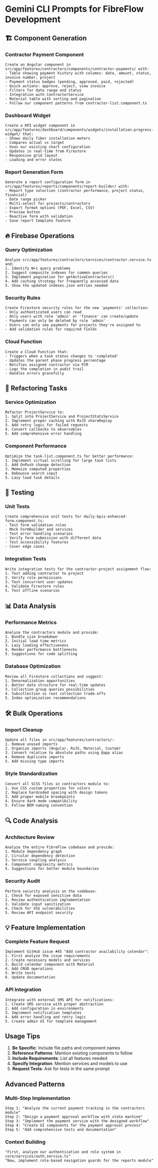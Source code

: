 # Gemini CLI Prompts for FibreFlow Development

## 🏗️ Component Generation

### Contractor Payment Component
```
Create an Angular component in src/app/features/contractors/components/contractor-payments/ with:
- Table showing payment history with columns: date, amount, status, invoice number, project
- Payment status badges (pending, approved, paid, rejected)
- Quick actions: approve, reject, view invoice
- Filters for date range and status
- Integration with ContractorService
- Material table with sorting and pagination
- Follow our component patterns from contractor-list.component.ts
```

### Dashboard Widget
```
Create a KPI widget component in src/app/features/dashboard/components/widgets/installation-progress-widget/ that:
- Shows daily fiber installation meters
- Compares actual vs target
- Uses our existing chart configuration
- Updates in real-time from Firestore
- Responsive grid layout
- Loading and error states
```

### Report Generation Form
```
Generate a report configuration form in src/app/features/reports/components/report-builder/ with:
- Report type selection (contractor performance, project status, financial)
- Date range picker
- Multi-select for projects/contractors
- Export format options (PDF, Excel, CSV)
- Preview button
- Reactive form with validation
- Save report template feature
```

## 🔥 Firebase Operations

### Query Optimization
```
Analyze src/app/features/contractors/services/contractor.service.ts and:
1. Identify N+1 query problems
2. Suggest composite indexes for common queries
3. Implement pagination for getActiveContractors()
4. Add caching strategy for frequently accessed data
5. Show the updated indexes.json entries needed
```

### Security Rules
```
Create Firestore security rules for the new 'payments' collection:
- Only authenticated users can read
- Only users with role 'admin' or 'finance' can create/update
- Payments can only be deleted by role 'admin'
- Users can only see payments for projects they're assigned to
- Add validation rules for required fields
```

### Cloud Function
```
Create a Cloud Function that:
- Triggers when a task status changes to 'completed'
- Updates the parent phase progress percentage
- Notifies assigned contractor via FCM
- Logs the completion in audit trail
- Handles errors gracefully
```

## 🔄 Refactoring Tasks

### Service Optimization
```
Refactor ProjectService to:
1. Split into ProjectService and ProjectStatsService
2. Implement proper caching with RxJS shareReplay
3. Add retry logic for failed requests
4. Convert callbacks to observables
5. Add comprehensive error handling
```

### Component Performance
```
Optimize the task-list.component.ts for better performance:
1. Implement virtual scrolling for large task lists
2. Add OnPush change detection
3. Memoize computed properties
4. Debounce search input
5. Lazy load task details
```

## 🧪 Testing

### Unit Tests
```
Create comprehensive unit tests for daily-kpis-enhanced-form.component.ts:
- Test form validation rules
- Mock FormBuilder and services
- Test error handling scenarios
- Verify form submission with different data
- Test accessibility features
- Cover edge cases
```

### Integration Tests
```
Write integration tests for the contractor-project assignment flow:
1. Test adding contractor to project
2. Verify role permissions
3. Test concurrent user updates
4. Validate Firestore rules
5. Test offline scenarios
```

## 📊 Data Analysis

### Performance Metrics
```
Analyze the contractors module and provide:
1. Bundle size breakdown
2. Initial load time metrics
3. Lazy loading effectiveness
4. Render performance bottlenecks
5. Suggestions for code splitting
```

### Database Optimization
```
Review all Firestore collections and suggest:
1. Denormalization opportunities
2. Better data structure for real-time updates
3. Collection group queries possibilities
4. Subcollection vs root collection trade-offs
5. Index optimization recommendations
```

## 🛠️ Bulk Operations

### Import Cleanup
```
Update all files in src/app/features/contractors/:
1. Remove unused imports
2. Organize imports (Angular, RxJS, Material, Custom)
3. Convert relative to absolute paths using @app alias
4. Remove duplicate imports
5. Add missing type imports
```

### Style Standardization
```
Convert all SCSS files in contractors module to:
1. Use CSS custom properties for colors
2. Replace hardcoded spacing with design tokens
3. Add proper mobile breakpoints
4. Ensure dark mode compatibility
5. Follow BEM naming convention
```

## 🔍 Code Analysis

### Architecture Review
```
Analyze the entire FibreFlow codebase and provide:
1. Module dependency graph
2. Circular dependency detection
3. Service coupling analysis
4. Component complexity metrics
5. Suggestions for better module boundaries
```

### Security Audit
```
Perform security analysis on the codebase:
1. Check for exposed sensitive data
2. Review authentication implementation
3. Validate input sanitization
4. Check for XSS vulnerabilities
5. Review API endpoint security
```

## 💡 Feature Implementation

### Complete Feature Request
```
Implement GitHub issue #45 "Add contractor availability calendar":
1. First analyze the issue requirements
2. Create necessary models and services
3. Build calendar component with Material
4. Add CRUD operations
5. Write tests
6. Update documentation
```

### API Integration
```
Integrate with external SMS API for notifications:
1. Create SMS service with proper abstraction
2. Add configuration in environments
3. Implement notification templates
4. Add error handling and retry logic
5. Create admin UI for template management
```

## Usage Tips

1. **Be Specific**: Include file paths and component names
2. **Reference Patterns**: Mention existing components to follow
3. **Include Requirements**: List all features needed
4. **Specify Integration**: Mention services and models to use
5. **Request Tests**: Ask for tests in the same prompt

## Advanced Patterns

### Multi-Step Implementation
```
Step 1: "Analyze the current payment tracking in the contractors module"
Step 2: "Design a payment approval workflow with state machine"
Step 3: "Implement the payment service with the designed workflow"
Step 4: "Create UI components for the payment approval process"
Step 5: "Add comprehensive tests and documentation"
```

### Context Building
```
"First, analyze our authentication and role system in core/services/auth.service.ts"
"Now, implement role-based navigation guards for the reports module"
```